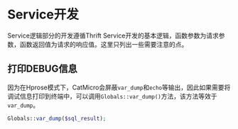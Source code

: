 # Service开发

Service逻辑部分的开发遵循Thrift Service开发的基本逻辑，函数参数为请求参数，函数返回值为请求的响应值。这里只列出一些需要注意的点。

## 打印DEBUG信息

因为在Hprose模式下，CatMicro会屏蔽`var_dump`和`echo`等输出，因此如果需要将调试信息打印到终端中，可以调用`Globals::var_dump()`方法，该方法等效于`var_dump`。

```php
Globals::var_dump($sql_result);
```

